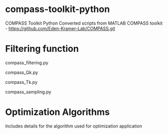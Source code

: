 # compass-toolkit-python
COMPASS Toolkit Python
Converted scripts from MATLAB COMPASS toolkit - https://github.com/Eden-Kramer-Lab/COMPASS.git
# Filtering function
compass_filtering.py

compass_Qk.py

compass_Tk.py 

compass_sampling.py


# Optimization Algorithms 

Includes details for the algorithm used for optimization application 
